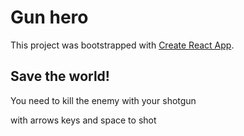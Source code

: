 # Gun hero

This project was bootstrapped with [Create React App](https://github.com/facebook/create-react-app).

## Save the world!

You need to kill the enemy with your shotgun

with arrows keys and space to shot